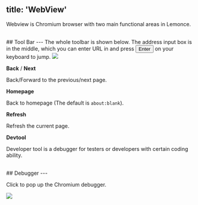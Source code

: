 title: 'WebView'
---
Webview is Chromium browser with two main functional areas in Lemonce.

<br/>
## Tool Bar
---
The whole toolbar is shown below. The address input box is in the middle, which you can enter URL in and press <button>Enter</button> on your keyboard to jump.

<img class="box-shadow" src="/images/code-editor/webview-toolbar.png">

<i class="fa fa-arrow-left"></i> **Back** / <i class="fa fa-arrow-right"></i> **Next**  

Back/Forward to the previous/next page.

<i class="fa fa-home"></i> **Homepage** 

Back to homepage (The default is `about:blank`).

<i class="fa fa-refresh"></i> **Refresh** 

Refresh the current page. 

<i class="fa fa-pencil-square-o"></i> **Devtool**

Developer tool is a debugger for testers or developers with certain coding ability. <br>

<br/>
## Debugger
---

Click <i class="fa fa-pencil-square-o"></i> to pop up the Chromium debugger.

<img class="guide-images" src="/images/code-editor/webview-debugger.png">
